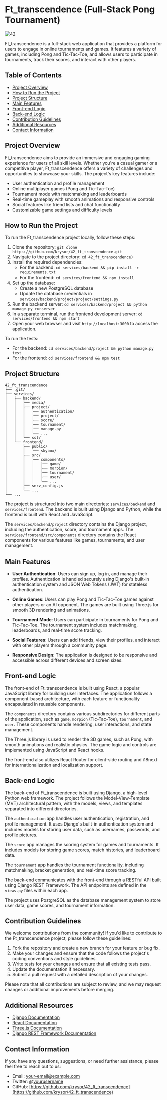 # Ft_transcendence (Full-Stack Pong Tournament)

![42](https://img.shields.io/badge/School-42-black?style=flat-square&logo=42)

Ft_transcendence is a full-stack web application that provides a platform for users to engage in online tournaments and games. It features a variety of games, including Pong and Tic-Tac-Toe, and allows users to participate in tournaments, track their scores, and interact with other players.

## Table of Contents

- [Project Overview](#project-overview)
- [How to Run the Project](#how-to-run-the-project)
- [Project Structure](#project-structure)
- [Main Features](#main-features)
- [Front-end Logic](#front-end-logic)
- [Back-end Logic](#back-end-logic)
- [Contribution Guidelines](#contribution-guidelines)
- [Additional Resources](#additional-resources)
- [Contact Information](#contact-information)

## Project Overview

Ft_transcendence aims to provide an immersive and engaging gaming experience for users of all skill levels. Whether you're a casual gamer or a competitive player, Ft_transcendence offers a variety of challenges and opportunities to showcase your skills. The project's key features include:

- User authentication and profile management
- Online multiplayer games (Pong and Tic-Tac-Toe)
- Tournament mode with matchmaking and leaderboards
- Real-time gameplay with smooth animations and responsive controls
- Social features like friend lists and chat functionality
- Customizable game settings and difficulty levels

## How to Run the Project

To run the Ft_transcendence project locally, follow these steps:

1. Clone the repository: `git clone https://github.com/krysor/42_ft_transcendence.git`
2. Navigate to the project directory: `cd 42_ft_transcendence)`
3. Install the required dependencies:
   - For the backend: `cd services/backend && pip install -r requirements.txt`
   - For the frontend: `cd services/frontend && npm install`
4. Set up the database:
   - Create a new PostgreSQL database
   - Update the database credentials in `services/backend/project/project/settings.py`
5. Run the backend server: `cd services/backend/project && python manage.py runserver`
6. In a separate terminal, run the frontend development server: `cd services/frontend && npm start`
7. Open your web browser and visit `http://localhost:3000` to access the application.

To run the tests:

- For the backend: `cd services/backend/project && python manage.py test`
- For the frontend: `cd services/frontend && npm test`

## Project Structure

```
42_ft_transcendence
├── .git/
├── services/
│   ├── backend/
│   │   ├── media/
│   │   ├── project/
│   │   │   ├── authentication/
│   │   │   ├── project/
│   │   │   ├── score/
│   │   │   ├── tournament/
│   │   │   ├── manage.py
│   │   │   └── ...
│   │   └── ssl/
│   └── frontend/
│       ├── public/
│       │   └── skybox/
│       ├── src/
│       │   ├── components/
│       │   │   ├── game/
│       │   │   ├── morpion/
│       │   │   ├── tournament/
│       │   │   ├── user/
│       │   │   └── ...
│       ├── serv_config.js
│       └── ...
└── ...
```

The project is structured into two main directories: `services/backend` and `services/frontend`. The backend is built using Django and Python, while the frontend is built with React and JavaScript.

The `services/backend/project` directory contains the Django project, including the authentication, score, and tournament apps. The `services/frontend/src/components` directory contains the React components for various features like games, tournaments, and user management.

## Main Features

- **User Authentication**: Users can sign up, log in, and manage their profiles. Authentication is handled securely using Django's built-in authentication system and JSON Web Tokens (JWT) for stateless authentication.

- **Online Games**: Users can play Pong and Tic-Tac-Toe games against other players or an AI opponent. The games are built using Three.js for smooth 3D rendering and animations.

- **Tournament Mode**: Users can participate in tournaments for Pong and Tic-Tac-Toe. The tournament system includes matchmaking, leaderboards, and real-time score tracking.

- **Social Features**: Users can add friends, view their profiles, and interact with other players through a community page.

- **Responsive Design**: The application is designed to be responsive and accessible across different devices and screen sizes.

## Front-end Logic

The front-end of Ft_transcendence is built using React, a popular JavaScript library for building user interfaces. The application follows a component-based architecture, with each feature or functionality encapsulated in reusable components.

The `components` directory contains various subdirectories for different parts of the application, such as `game`, `morpion` (Tic-Tac-Toe), `tournament`, and `user`. These components handle rendering, user interactions, and state management.

The Three.js library is used to render the 3D games, such as Pong, with smooth animations and realistic physics. The game logic and controls are implemented using JavaScript and React hooks.

The front-end also utilizes React Router for client-side routing and i18next for internationalization and localization support.

## Back-end Logic

The back-end of Ft_transcendence is built using Django, a high-level Python web framework. The project follows the Model-View-Template (MVT) architectural pattern, with the models, views, and templates separated into different directories.

The `authentication` app handles user authentication, registration, and profile management. It uses Django's built-in authentication system and includes models for storing user data, such as usernames, passwords, and profile pictures.

The `score` app manages the scoring system for games and tournaments. It includes models for storing game scores, match histories, and leaderboard data.

The `tournament` app handles the tournament functionality, including matchmaking, bracket generation, and real-time score tracking.

The back-end communicates with the front-end through a RESTful API built using Django REST Framework. The API endpoints are defined in the `views.py` files within each app.

The project uses PostgreSQL as the database management system to store user data, game scores, and tournament information.

## Contribution Guidelines

We welcome contributions from the community! If you'd like to contribute to the Ft_transcendence project, please follow these guidelines:

1. Fork the repository and create a new branch for your feature or bug fix.
2. Make your changes and ensure that the code follows the project's coding conventions and style guidelines.
3. Write tests for your changes and ensure that all existing tests pass.
4. Update the documentation if necessary.
5. Submit a pull request with a detailed description of your changes.

Please note that all contributions are subject to review, and we may request changes or additional improvements before merging.

## Additional Resources

- [Django Documentation](https://docs.djangoproject.com/)
- [React Documentation](https://reactjs.org/docs/)
- [Three.js Documentation](https://threejs.org/docs/)
- [Django REST Framework Documentation](https://www.django-rest-framework.org/)

## Contact Information

If you have any questions, suggestions, or need further assistance, please feel free to reach out to us:

- Email: [your-email@example.com](mailto:your-email@example.com)
- Twitter: [@yourusername](https://twitter.com/yourusername)
- GitHub: [https://github.com/krysor/42_ft_transcendence](https://github.com/krysor/42_ft_transcendence)

